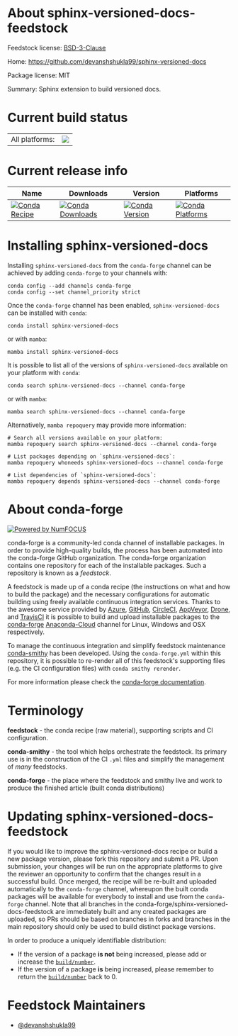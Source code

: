 About sphinx-versioned-docs-feedstock
=====================================

Feedstock license: [BSD-3-Clause](https://github.com/conda-forge/sphinx-versioned-docs-feedstock/blob/main/LICENSE.txt)

Home: https://github.com/devanshshukla99/sphinx-versioned-docs

Package license: MIT

Summary: Sphinx extension to build versioned docs.

Current build status
====================


<table><tr><td>All platforms:</td>
    <td>
      <a href="https://dev.azure.com/conda-forge/feedstock-builds/_build/latest?definitionId=19505&branchName=main">
        <img src="https://dev.azure.com/conda-forge/feedstock-builds/_apis/build/status/sphinx-versioned-docs-feedstock?branchName=main">
      </a>
    </td>
  </tr>
</table>

Current release info
====================

| Name | Downloads | Version | Platforms |
| --- | --- | --- | --- |
| [![Conda Recipe](https://img.shields.io/badge/recipe-sphinx--versioned--docs-green.svg)](https://anaconda.org/conda-forge/sphinx-versioned-docs) | [![Conda Downloads](https://img.shields.io/conda/dn/conda-forge/sphinx-versioned-docs.svg)](https://anaconda.org/conda-forge/sphinx-versioned-docs) | [![Conda Version](https://img.shields.io/conda/vn/conda-forge/sphinx-versioned-docs.svg)](https://anaconda.org/conda-forge/sphinx-versioned-docs) | [![Conda Platforms](https://img.shields.io/conda/pn/conda-forge/sphinx-versioned-docs.svg)](https://anaconda.org/conda-forge/sphinx-versioned-docs) |

Installing sphinx-versioned-docs
================================

Installing `sphinx-versioned-docs` from the `conda-forge` channel can be achieved by adding `conda-forge` to your channels with:

```
conda config --add channels conda-forge
conda config --set channel_priority strict
```

Once the `conda-forge` channel has been enabled, `sphinx-versioned-docs` can be installed with `conda`:

```
conda install sphinx-versioned-docs
```

or with `mamba`:

```
mamba install sphinx-versioned-docs
```

It is possible to list all of the versions of `sphinx-versioned-docs` available on your platform with `conda`:

```
conda search sphinx-versioned-docs --channel conda-forge
```

or with `mamba`:

```
mamba search sphinx-versioned-docs --channel conda-forge
```

Alternatively, `mamba repoquery` may provide more information:

```
# Search all versions available on your platform:
mamba repoquery search sphinx-versioned-docs --channel conda-forge

# List packages depending on `sphinx-versioned-docs`:
mamba repoquery whoneeds sphinx-versioned-docs --channel conda-forge

# List dependencies of `sphinx-versioned-docs`:
mamba repoquery depends sphinx-versioned-docs --channel conda-forge
```


About conda-forge
=================

[![Powered by
NumFOCUS](https://img.shields.io/badge/powered%20by-NumFOCUS-orange.svg?style=flat&colorA=E1523D&colorB=007D8A)](https://numfocus.org)

conda-forge is a community-led conda channel of installable packages.
In order to provide high-quality builds, the process has been automated into the
conda-forge GitHub organization. The conda-forge organization contains one repository
for each of the installable packages. Such a repository is known as a *feedstock*.

A feedstock is made up of a conda recipe (the instructions on what and how to build
the package) and the necessary configurations for automatic building using freely
available continuous integration services. Thanks to the awesome service provided by
[Azure](https://azure.microsoft.com/en-us/services/devops/), [GitHub](https://github.com/),
[CircleCI](https://circleci.com/), [AppVeyor](https://www.appveyor.com/),
[Drone](https://cloud.drone.io/welcome), and [TravisCI](https://travis-ci.com/)
it is possible to build and upload installable packages to the
[conda-forge](https://anaconda.org/conda-forge) [Anaconda-Cloud](https://anaconda.org/)
channel for Linux, Windows and OSX respectively.

To manage the continuous integration and simplify feedstock maintenance
[conda-smithy](https://github.com/conda-forge/conda-smithy) has been developed.
Using the ``conda-forge.yml`` within this repository, it is possible to re-render all of
this feedstock's supporting files (e.g. the CI configuration files) with ``conda smithy rerender``.

For more information please check the [conda-forge documentation](https://conda-forge.org/docs/).

Terminology
===========

**feedstock** - the conda recipe (raw material), supporting scripts and CI configuration.

**conda-smithy** - the tool which helps orchestrate the feedstock.
                   Its primary use is in the construction of the CI ``.yml`` files
                   and simplify the management of *many* feedstocks.

**conda-forge** - the place where the feedstock and smithy live and work to
                  produce the finished article (built conda distributions)


Updating sphinx-versioned-docs-feedstock
========================================

If you would like to improve the sphinx-versioned-docs recipe or build a new
package version, please fork this repository and submit a PR. Upon submission,
your changes will be run on the appropriate platforms to give the reviewer an
opportunity to confirm that the changes result in a successful build. Once
merged, the recipe will be re-built and uploaded automatically to the
`conda-forge` channel, whereupon the built conda packages will be available for
everybody to install and use from the `conda-forge` channel.
Note that all branches in the conda-forge/sphinx-versioned-docs-feedstock are
immediately built and any created packages are uploaded, so PRs should be based
on branches in forks and branches in the main repository should only be used to
build distinct package versions.

In order to produce a uniquely identifiable distribution:
 * If the version of a package **is not** being increased, please add or increase
   the [``build/number``](https://docs.conda.io/projects/conda-build/en/latest/resources/define-metadata.html#build-number-and-string).
 * If the version of a package **is** being increased, please remember to return
   the [``build/number``](https://docs.conda.io/projects/conda-build/en/latest/resources/define-metadata.html#build-number-and-string)
   back to 0.

Feedstock Maintainers
=====================

* [@devanshshukla99](https://github.com/devanshshukla99/)

